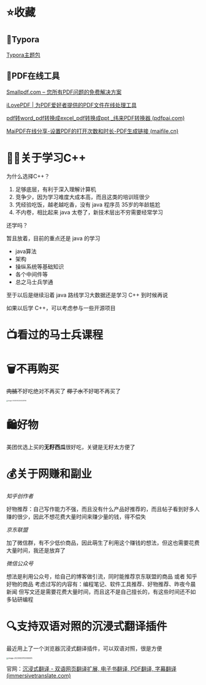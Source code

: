 # ⭐收藏

## 🥈Typora

[Typora主题包](https://madmaxchow.gitee.io/vlook/guide.html)

## 🥈PDF在线工具

[Smallpdf.com – 您所有PDF问题的免费解决方案](https://smallpdf.com/cn)

[iLovePDF | 为PDF爱好者提供的PDF文件在线处理工具](https://www.ilovepdf.com/zh-cn)

[pdf转word_pdf转换成excel_pdf转换成ppt _纬来PDF转换器 (pdfpai.com)](https://www.pdfpai.com/)

[MaiPDF在线分享-设置PDF的打开次数和时长-PDF生成链接 (maifile.cn)](https://maifile.cn/maiupload.php)

# 👨‍💻关于学习C++

为什么选择C++？

1. 足够底层，有利于深入理解计算机
2. 竞争少，因为学习难度大成本高，而且这类的培训班很少
3. 凭经验吃饭，越老越吃香，没有 java 程序员 35岁的年龄尴尬
4. 不内卷，相比起来 java 太卷了，新技术层出不穷需要经常学习

还学吗？

暂且放着，目前的重点还是 java 的学习

- java算法
- 架构
- 操纵系统等基础知识
- 各个中间件等
- 总之马士兵学通

至于以后是继续沿着 java 路线学习大数据还是学习 C++ 到时候再说

如果以后学 C++，可以考虑参与一些开源项目

# 📺看过的马士兵课程

# 🗑️不再购买

~~肉脯~~不好吃绝对不再买了 ~~椰子水~~不好喝不再买了

<img src="D:\FigureBed\image-20230902204528765.png" alt="image-20230902204528765" style="zoom: 25%;" />

# 🛍️好物

美团优选上买的**无籽西瓜**很好吃，关键是无籽太方便了

# 💰关于网赚和副业

*知乎创作者*

好物推荐：自己写作能力不强，而且没有什么产品好推荐的，而且帖子看到好多人赚的很少，因此不想花费大量时间来赚少量的钱，得不偿失

*京东联盟*

加了微信群，有不少低价商品，因此萌生了利用这个赚钱的想法，但这也需要花费大量时间，我还是放弃了

*微信公众号*

想法是利用公众号，给自己的博客做引流，同时能推荐京东联盟的商品 或者 知乎好物的商品
考虑过写的内容有：编程笔记、软件工具推荐、好物推荐、昨夜今晨新闻
但写文还是需要花费大量时间，而且这不是自己擅长的，有这些时间还不如多钻研编程

# 🔍支持双语对照的沉浸式翻译插件

最近用上了一个浏览器沉浸式翻译插件，可以双语对照，很是方便

<img src="D:\FigureBed\image-20230830155058905.png" alt="image-20230830155058905" style="zoom: 33%;" />

官网：[沉浸式翻译 - 双语网页翻译扩展, 电子书翻译, PDF翻译, 字幕翻译 (immersivetranslate.com)](https://immersivetranslate.com/)